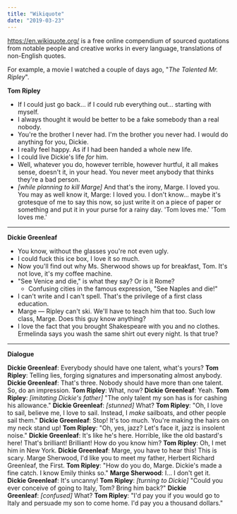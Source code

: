```yaml
---
title: "Wikiquote"
date: "2019-03-23"
---
```


https://en.wikiquote.org/ is a free online compendium of sourced quotations from notable people and creative works in every language, translations of non-English quotes.

For example, a movie I watched a couple of days ago, "_The Talented Mr. Ripley_".

**Tom Ripley**

- If I could just go back... if I could rub everything out... starting with myself.
- I always thought it would be better to be a fake somebody than a real nobody.
- You're the brother I never had. I'm the brother you never had. I would do anything for you, Dickie.
- I really feel happy. As if I had been handed a whole new life.
- I could live Dickie's life _for_ him.
- Well, whatever you do, however terrible, however hurtful, it all makes sense, doesn't it, in your head. You never meet anybody that thinks they're a bad person.
- _\[while planning to kill Marge\]_ And that's the irony, Marge. I loved you. You may as well know it, Marge: I loved you. I don't know... maybe it's grotesque of me to say this now, so just write it on a piece of paper or something and put it in your purse for a rainy day. 'Tom loves me.' 'Tom loves me.'

* * *

**Dickie Greenleaf**

- You know, without the glasses you're not even ugly.
- I could fuck this ice box, I love it so much.
- Now you'll find out why Ms. Sherwood shows up for breakfast, Tom. It's not love, it's my coffee machine.
- "See Venice and die," is what they say? Or is it Rome?
    - Confusing cities in the famous expression, "See Naples and die!"
- I can't write and I can't spell. That's the privilege of a first class education.
- Marge — Ripley can't ski. We'll have to teach him that too. Such low class, Marge. Does this guy know anything?
- I love the fact that you brought Shakespeare with you and no clothes. Ermelinda says you wash the same shirt out every night. Is that true?

* * *

**Dialogue**

**Dickie Greenleaf**: Everybody should have one talent, what's yours?
**Tom Ripley**: Telling lies, forging signatures and impersonating almost anybody.
**Dickie Greenleaf**: That's three. Nobody should have more than one talent. So, do an impression.
**Tom Ripley**: What, now?
**Dickie Greenleaf**: Yeah.
**Tom Ripley**: _\[imitating Dickie's father\]_ "The only talent my son has is for cashing his allowance."
**Dickie Greenleaf**: _\[stunned\]_ What?
**Tom Ripley**: "Oh, I love to sail, believe me, I love to sail. Instead, I _make_ sailboats, and other people sail them."
**Dickie Greenleaf**: Stop! It's too much. You're making the hairs on my neck stand up!
**Tom Ripley**: "Oh, yes, jazz? Let's face it, jazz is insolent noise."
**Dickie Greenleaf**: It's like he's here. Horrible, like the old bastard's here! That's brilliant! Brilliant! How do you know him?
**Tom Ripley**: Oh, I met him in New York.
**Dickie Greenleaf**: Marge, you have to hear this! This is scary. Marge Sherwood, I'd like you to meet my father, Herbert Richard Greenleaf, the First.
**Tom Ripley**: "How do you do, Marge. Dickie's made a fine catch. I know Emily thinks so."
**Marge Sherwood**: I... I don't get it.
**Dickie Greenleaf**: It's uncanny!
**Tom Ripley**: _\[turning to Dickie\]_ "Could you ever conceive of going to Italy, Tom? Bring him back?"
**Dickie Greenleaf**: _\[confused\]_ What?
**Tom Ripley**: "I'd pay you if you would go to Italy and persuade my son to come home. I'd pay you a thousand dollars."
